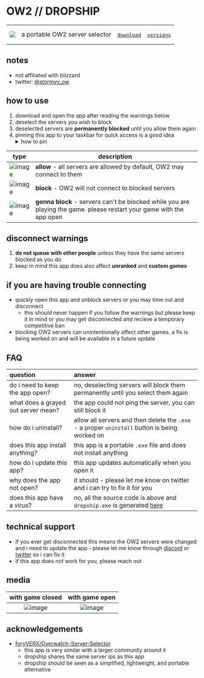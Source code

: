 
# OW2 // DROPSHIP

<!--
```ruby
OW2 // DROPSHIP
```
-->

<table>
 <tr>
  <td>
   <img src="https://github.com/stowmyy/dropship-test/assets/120167078/55ba7db6-7d37-4eec-b50f-e1e52192009f" />
  </td>
<!--   <td>
   download <a href="https://github.com/stowmyy/dropship-test/releases/latest/download/dropship.exe" target="_blank"><code>dropship.exe</code></a> 
  </td> -->
  <td>
   a portable OW2 server selector
  </td>
  <td>
    <a href="https://github.com/stowmyy/dropship-test/releases/latest/download/dropship.exe" target="_blank">
     <p></p>
     <pre>download</pre>
    </a>
  </td>
    <td>
    <a href="https://github.com/stowmyy/dropship-test/releases" target="_blank">
     <p></p>
     <pre>versions</pre>
    </a>
  </td>
<!--   <td>
   <ul>
    <li>not affiliated with blizzard</li>
    <li>twitter: <a href="https://twitter.com/stormyy_ow/" target="_blank">@stormyy_ow</li>
   </ul>
  </td> -->
 </tr>
</table>

## notes


 <!--
- this app lets you choose which OW2 servers to play on
- this app is a tiny `.exe` file and doesn't install anything extra
- this app updates automatically when you open it
- this app is open source and the `.exe` is automatically generated [here](https://github.com/stowmyy/dropship-test/actions)
- not affiliated with blizzard
- twitter: [@stormyy_ow](https://twitter.com/stormyy_ow/)
 -->
- not affiliated with blizzard
- twitter: [@stormyy_ow](https://twitter.com/stormyy_ow/)
 
## how to use
<ol>
 <li>download and open the app after reading the warnings below</li>
 <li>deselect the servers you wish to block</li>
 <li>deselected servers are <strong>permanently blocked</strong> until you allow them again</li>
 <li>
  pinning this app to your taskbar for quick access is a good idea

  <details>
   <summary>how to pin</summary>

   ```yml
1: open app
2: find app in your taskbar (bottom of your monitor) and right click > pin to taskbar
   ```

  </details>
 </li>
</ol>

 <!--
1. download and open the app after reading the warnings below
2. deselect the servers you wish to block
3. deselecting servers will block them **permanently** until you allow them again
4. pinning this app to your taskbar is reccomended for quick access
 -->

| type | description |
| -- | -- |
| ![image](https://github.com/stowmyy/dropship-test/assets/120167078/f0ce6a64-953b-4ee4-ae5c-5f43af8b99a4) | **allow** - all servers are allowed by default, OW2 may connect to them |
| ![image](https://github.com/stowmyy/dropship-test/assets/120167078/db06c377-af4c-4ff8-8e62-c16cfc2d8ee9) | **block** - OW2 will not connect to blocked servers |
| ![image](https://github.com/stowmyy/dropship-test/assets/120167078/078e18bd-e606-4257-95e4-4fb87f821d75) | **gonna block** - servers can't be blocked while you are playing the game. please restart your game with the app open |

## disconnect warnings
1. **do not queue with other people** unless they have the same servers blocked as you do
2. keep in mind this app does also affect **unranked** and **custom games**

## if you are having trouble connecting
   - _quickly_ open this app and unblock servers or you may time out and disconnect
     - this _should_ never happen if you follow the warnings but please keep it in mind or you may get disconnected and recieve a temporary competitive ban
   - blocking OW2 servers can unintentionally affect other games. a fix is being worked on and will be available in a future update


## FAQ
question | answer
:-------------------------|:-------------------------
do i need to keep the app open? | no, deselecting servers will block them permanently until you select them again
what does a grayed out server mean? | the app could not ping the server, you can still block it
how do i uninstall? | allow all servers and then delete the `.exe` - a proper `uninstall` button is being worked on
does this app install anything? | this app is a portable `.exe` file and does not install anything
how do i update this app? | this app updates automatically when you open it
why does the app not open? | it should - please let me know on twitter and i can try to fix it for you
does this app have a virus? | no, all the source code is above and `dropship.exe` is generated [here](https://github.com/stowmyy/dropship-test/actions)

## technical support
  - if you ever get disconnected this means the OW2 servers were changed and i need to update the app - please let me know through [discord](https://discord.stormy.gg/) or [twitter](https://twitter.stormy.gg/) so i can fix it
  - if this app does not work for you, please reach out

<!--
<hr />
-->

## media

with game closed             |  with game open
:-------------------------:|:-------------------------:
![image](https://github.com/stowmyy/dropship-test/assets/120167078/8b30e560-4b8d-40f9-a952-8ae295e6ce3d)  |  ![image](https://github.com/stowmyy/dropship-test/assets/120167078/dbb8b4d9-92a9-4893-8369-59735afb8425)


## acknowledgements
- [foryVERX/Overwatch-Server-Selector](https://github.com/foryVERX/Overwatch-Server-Selector/)
  - this app is very similar with a larger community around it
  - dropship shares the same server ips as this app
  - dropship should be seen as a simplified, lightweight, and portable alternative
